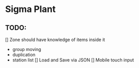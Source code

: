 # Sigma Plant

## TODO:

[] Zone should have knowledge of items inside it
- group moving
- duplication
- station list
[] Load and Save via JSON 
[] Mobile touch input